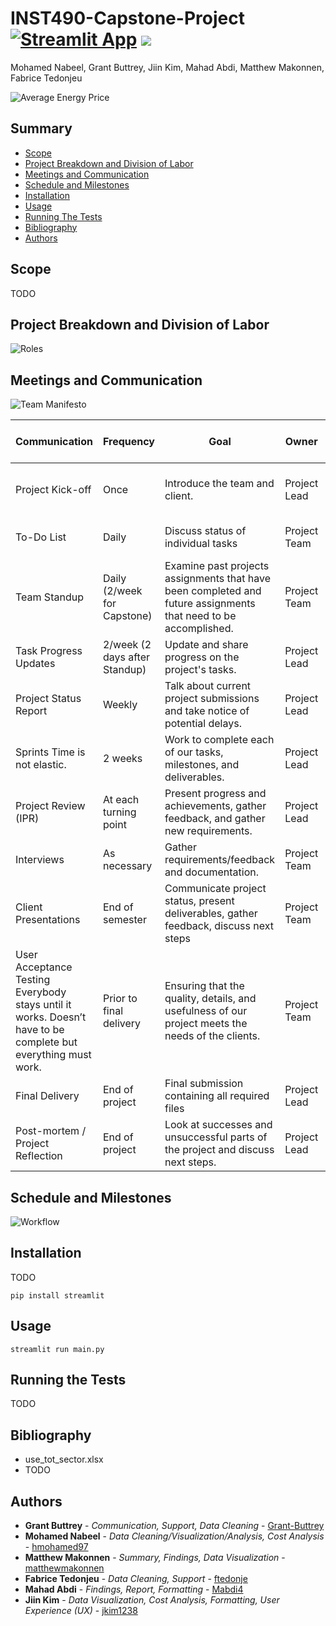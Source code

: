 # INST490-Capstone-Project [![Streamlit App](https://static.streamlit.io/badges/streamlit_badge_black_white.svg)](https://share.streamlit.io/jkim1238/inst490-final-project/main/main.py) [![](https://img.shields.io/badge/python-3.10+-blue.svg)](https://www.python.org/downloads/)

Mohamed Nabeel, Grant Buttrey, Jiin Kim, Mahad Abdi, Matthew Makonnen, Fabrice Tedonjeu

![Average Energy Price](https://github.com/jkim1238/INST490-Capstone-Project/blob/5230bdb31fa1e947fb950e2955cfa4fe818abd94/images/DMV_energy_price.PNG?raw=true)
  
## Summary

  - [Scope](#scope)
  - [Project Breakdown and Division of Labor](#project-breakdown-and-division-of-labor)
  - [Meetings and Communication](#meetings-and-communication)
  - [Schedule and Milestones](#schedule-and-milestones)
  - [Installation](#installation)
  - [Usage](#usage)
  - [Running The Tests](#running-the-tests)
  - [Bibliography](#bibliography)
  - [Authors](#authors)

## Scope

TODO

## Project Breakdown and Division of Labor

![Roles](https://github.com/jkim1238/INST490-Capstone-Project/blob/0b04d55edb5ad746a298c1485831b608cac11f41/images/roles.png?raw=true)

## Meetings and Communication

![Team Manifesto](https://github.com/jkim1238/INST490-Capstone-Project/blob/ecb1b1e801cae897e504c74affd0e90a0cbdd7a1/images/team_manifesto.png?raw=true)

| Communication                                                                                                 | Frequency                     | Goal                                                                                                            | Owner        | Audience                          | Method               | Format / Tool              | Artifact                     | Examples / Templates |
|---------------------------------------------------------------------------------------------------------------|-------------------------------|-----------------------------------------------------------------------------------------------------------------|--------------|-----------------------------------|----------------------|----------------------------|------------------------------|------------------------|
| Project Kick-off                                                                                              | Once                          | Introduce the team and client.                                                                                  | Project Lead | Project Team Client TA Instructor | Meeting              | Discord Google Docs        | TBD                          |                        |
| To-Do List                                                                                                    | Daily                         | Discuss status of individual tasks                                                                              | Project Team | Project Team                      | Meeting              | Discord Google Docs        | TBD                          |                        |
| Team Standup                                                                                                  | Daily (2/week for Capstone)   | Examine past projects assignments that have been completed and future assignments that need to be accomplished. | Project Team | Project Team                      | Meeting              | Discord Google Docs        | TBD                          |                        |
| Task Progress Updates                                                                                         | 2/week (2 days after Standup) | Update and share progress on the project's tasks.                                                               | Project Lead | Project Team TA Instructor        | Messages             | Discord                    | TBD                          |                        |
| Project Status Report                                                                                         | Weekly                        | Talk about current project submissions and take notice of potential delays.                                     | Project Lead | Project Team Client TA            | Messages             | Discord Google Docs        | TBD                          |                        |
| Sprints Time is not elastic.                                                                                  | 2 weeks                       | Work to complete each of our tasks, milestones, and deliverables.                                               | Project Lead | Project Team Client               | Virtual Sticky Notes | Miro Board                 | TBD                          |                        |
| Project Review (IPR)                                                                                          | At each turning point         | Present progress and achievements, gather feedback, and gather new requirements.                                | Project Lead | Project Team TA Instructor        | Meeting              | Discord Meeting Zoom       | TBD                          |                        |
| Interviews                                                                                                    | As necessary                  | Gather requirements/feedback and documentation.                                                                 | Project Team | Clients                           | Meeting              | Zoom                       | Notes and required documents |                        |
| Client Presentations                                                                                          | End of semester               | Communicate project status, present deliverables, gather feedback, discuss next steps                           | Project Team | Clients                           | Meeting              | Zoom                       | TBD                          |                        |
| User Acceptance Testing Everybody stays until it works. Doesn’t have to be complete but everything must work. | Prior to final delivery       | Ensuring that the quality, details, and usefulness of our project meets the needs of the clients.               | Project Team | Clients                           | Real-life Exercise   | During Inperson class Zoom | TBD                          |                        |
| Final Delivery                                                                                                | End of project                | Final submission containing all required files                                                                  | Project Lead | Clients                           | Meeting              | Discord                    | TBD                          |                        |
| Post-mortem / Project Reflection                                                                              | End of project                | Look at successes and unsuccessful parts of the project and discuss next steps.                                 | Project Lead | Project Team TA Intructor         | Meeting              | Discord                    | TBD                          |                        |

## Schedule and Milestones

![Workflow](https://github.com/jkim1238/INST490-Capstone-Project/blob/7a4488b2f3e34915a61736e35c47566b862e7b89/images/Workflow.png?raw=true)

## Installation

TODO

```
pip install streamlit
```

## Usage

```
streamlit run main.py
```

## Running the Tests

TODO

## Bibliography

  - use_tot_sector.xlsx
  - TODO

## Authors

  - **Grant Buttrey** - *Communication, Support, Data Cleaning* -
    [Grant-Buttrey](https://github.com/Grant-Buttrey)
  - **Mohamed Nabeel** - *Data Cleaning/Visualization/Analysis, Cost Analysis* -
    [hmohamed97](https://github.com/hmohamed97)
  - **Matthew Makonnen** - *Summary, Findings, Data Visualization* -
    [matthewmakonnen](https://github.com/matthewmakonnen)
  - **Fabrice Tedonjeu** - *Data Cleaning, Support* -
    [ftedonje](https://github.com/ftedonje)
  - **Mahad Abdi** - *Findings, Report, Formatting* -
    [Mabdi4](https://github.com/Mabdi4)
  - **Jiin Kim** - *Data Visualization, Cost Analysis, Formatting, User Experience (UX)* -
    [jkim1238](https://github.com/jkim1238)

